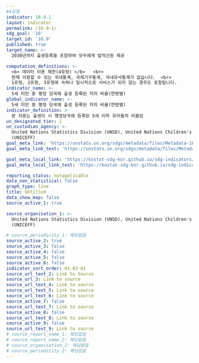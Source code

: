 ```yaml
---
#4유형
indicator: 16.9.1
layout: indicator
permalink: /16-9-1/
sdg_goal: '16'
target_id: '16.9'
published: true
target_name: >-
  2030년까지 출생등록을 포함하여 모두에게 법적신원 제공

computation_definitions: >-
  <b> 데이터 이용 제한(4유형) </b>   <br>
  현재 이용할 수 있는 국내통계, 국제기구통계, 국내유사통계가 없습니다.  <br> 
  1유형, 2유형, 3유형에 속하나 일시적으로 서비스가 되지 않는 경우도 포함됩니다.
indicator_name: >-
  5세 미만 중 행정 당국에 출생 등록된 자의 비율(연령별)
global_indicator_name: >-
  5세 미만 중 행정 당국에 출생 등록된 자의 비율(연령별)
indicator_definition: >-
  본 지표는 출생이 시 행정당국에 등록된 5세 이하 유아들의 비율임
un_designated_tier: I
un_custodian_agency: >-
  United Nations Statistics Division (UNSD), United Nations Children's Fund
  (UNICEFF)
goal_meta_link: 'https://unstats.un.org/sdgs/metadata/files/Metadata-16-09-01.pdf'
goal_meta_link_text: 'https://unstats.un.org/sdgs/metadata/files/Metadata-16-09-01.pdf'

goal_meta_local_link: 'https://kostat-sdg-kor.github.io/sdg-indicators/public/data/Metadata-16-09-01_KOR.pdf'
goal_meta_local_link_text: 'https://kostat-sdg-kor.github.io/sdg-indicators/public/data/Metadata-16-09-01_KOR.pdf'

reporting_status: notapplicable
data_non_statistical: false
graph_type: line
title: Untitled
data_show_map: false
source_active_1: true

source_organisation_1: >-
  United Nations Statistics Division (UNSD), United Nations Children's Fund
  (UNICEFF)

# source_periodicity_1: 해당없음
source_active_2: true
source_active_3: false
source_active_4: false
source_active_5: false
source_active_6: false
indicator_sort_order: 01-02-01
source_url_text_2: Link to Source
source_url_3: Link to source
source_url_text_4: Link to source
source_url_text_5: Link to source
source_url_text_6: Link to source
source_active_7: false
source_url_text_7: Link to source
source_active_8: false
source_url_text_8: Link to source
source_active_9: false
source_url_text_9: Link to source
# source_report_name_1: 해당없음
# source_report_name_2: 해당없음
# source_organisation_2: 해당없음
# source_periodicity_2: 해당없음
---
```

